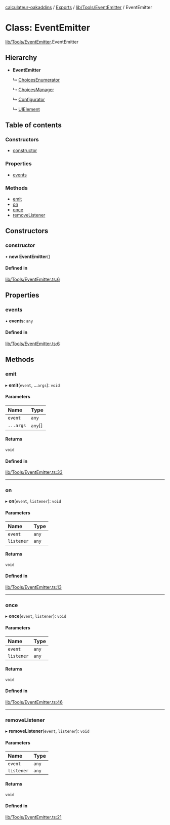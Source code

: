[calculateur-oakaddins](../README.md) / [Exports](../modules.md) / [lib/Tools/EventEmitter](../modules/lib_tools_eventemitter.md) / EventEmitter

# Class: EventEmitter

[lib/Tools/EventEmitter](../modules/lib_tools_eventemitter.md).EventEmitter

## Hierarchy

- **EventEmitter**

  ↳ [ChoicesEnumerator](lib_choicesmanagement_choicesenumerator.choicesenumerator.md)

  ↳ [ChoicesManager](lib_choicesmanagement_choicesmanager.choicesmanager.md)

  ↳ [Configurator](lib_configurator.configurator.md)

  ↳ [UIElement](lib_uielement.uielement.md)

## Table of contents

### Constructors

- [constructor](lib_tools_eventemitter.eventemitter.md#constructor)

### Properties

- [events](lib_tools_eventemitter.eventemitter.md#events)

### Methods

- [emit](lib_tools_eventemitter.eventemitter.md#emit)
- [on](lib_tools_eventemitter.eventemitter.md#on)
- [once](lib_tools_eventemitter.eventemitter.md#once)
- [removeListener](lib_tools_eventemitter.eventemitter.md#removelistener)

## Constructors

### constructor

• **new EventEmitter**()

#### Defined in

[lib/Tools/EventEmitter.ts:6](https://github.com/P0ulpy/Configurateur-OakAddins/blob/af13efb/src/lib/Tools/EventEmitter.ts#L6)

## Properties

### events

• **events**: `any`

#### Defined in

[lib/Tools/EventEmitter.ts:6](https://github.com/P0ulpy/Configurateur-OakAddins/blob/af13efb/src/lib/Tools/EventEmitter.ts#L6)

## Methods

### emit

▸ **emit**(`event`, ...`args`): `void`

#### Parameters

| Name | Type |
| :------ | :------ |
| `event` | `any` |
| `...args` | `any`[] |

#### Returns

`void`

#### Defined in

[lib/Tools/EventEmitter.ts:33](https://github.com/P0ulpy/Configurateur-OakAddins/blob/af13efb/src/lib/Tools/EventEmitter.ts#L33)

___

### on

▸ **on**(`event`, `listener`): `void`

#### Parameters

| Name | Type |
| :------ | :------ |
| `event` | `any` |
| `listener` | `any` |

#### Returns

`void`

#### Defined in

[lib/Tools/EventEmitter.ts:13](https://github.com/P0ulpy/Configurateur-OakAddins/blob/af13efb/src/lib/Tools/EventEmitter.ts#L13)

___

### once

▸ **once**(`event`, `listener`): `void`

#### Parameters

| Name | Type |
| :------ | :------ |
| `event` | `any` |
| `listener` | `any` |

#### Returns

`void`

#### Defined in

[lib/Tools/EventEmitter.ts:46](https://github.com/P0ulpy/Configurateur-OakAddins/blob/af13efb/src/lib/Tools/EventEmitter.ts#L46)

___

### removeListener

▸ **removeListener**(`event`, `listener`): `void`

#### Parameters

| Name | Type |
| :------ | :------ |
| `event` | `any` |
| `listener` | `any` |

#### Returns

`void`

#### Defined in

[lib/Tools/EventEmitter.ts:21](https://github.com/P0ulpy/Configurateur-OakAddins/blob/af13efb/src/lib/Tools/EventEmitter.ts#L21)
